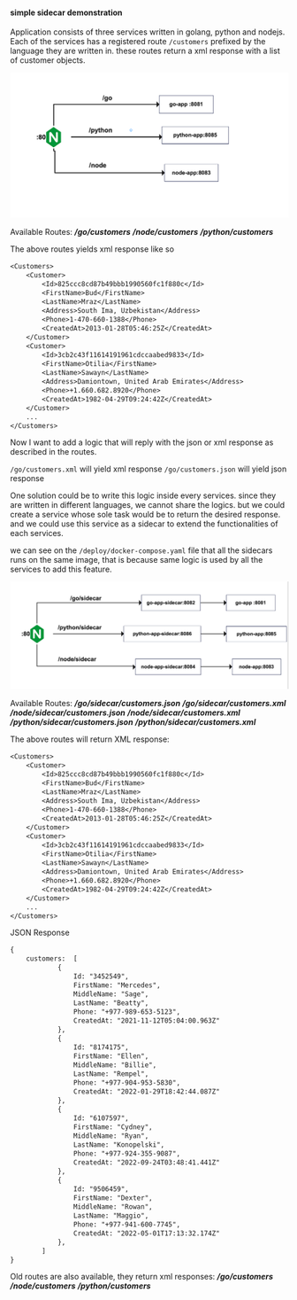 #### simple sidecar demonstration

Application consists of three services written in golang, python and nodejs.
Each of the services has a registered route `/customers` prefixed by the language they are written in. these routes return a xml response with a list of customer objects.

![initial-sys-diag](assets/system-diag-initial.png "System Diagram")

Available Routes:
**_/go/customers_**
**_/node/customers_**
**_/python/customers_**

The above routes yields xml response like so

```
<Customers>
    <Customer>
        <Id>825ccc8cd87b49bbb1990560fc1f880c</Id>
        <FirstName>Bud</FirstName>
        <LastName>Mraz</LastName>
        <Address>South Ima, Uzbekistan</Address>
        <Phone>1-470-660-1388</Phone>
        <CreatedAt>2013-01-28T05:46:25Z</CreatedAt>
    </Customer>
    <Customer>
        <Id>3cb2c43f11614191961cdccaabed9833</Id>
        <FirstName>Otilia</FirstName>
        <LastName>Sawayn</LastName>
        <Address>Damiontown, United Arab Emirates</Address>
        <Phone>+1.660.682.8920</Phone>
        <CreatedAt>1982-04-29T09:24:42Z</CreatedAt>
    </Customer>
    ...
</Customers>
```

Now I want to add a logic that will reply with the json or xml response as described in the routes.

`/go/customers.xml` will yield xml response
`/go/customers.json` will yield json response

One solution could be to write this logic inside every services. since they are written in different languages, we cannot share the logics. but we could create a service whose sole task would be to return the desired response. and we could use this service as a sidecar to extend the functionalities of each services.

we can see on the `/deploy/docker-compose.yaml` file that all the sidecars runs on the same image, that is because same logic is used by all the services to add this feature.

![sidecar-sys-diag](assets/system-diag-with-sidecar.png "System Diagram")

Available Routes:
**_/go/sidecar/customers.json_**
**_/go/sidecar/customers.xml_**
**_/node/sidecar/customers.json_**
**_/node/sidecar/customers.xml_**
**_/python/sidecar/customers.json_**
**_/python/sidecar/customers.xml_**

The above routes will return
XML response:

```
<Customers>
    <Customer>
        <Id>825ccc8cd87b49bbb1990560fc1f880c</Id>
        <FirstName>Bud</FirstName>
        <LastName>Mraz</LastName>
        <Address>South Ima, Uzbekistan</Address>
        <Phone>1-470-660-1388</Phone>
        <CreatedAt>2013-01-28T05:46:25Z</CreatedAt>
    </Customer>
    <Customer>
        <Id>3cb2c43f11614191961cdccaabed9833</Id>
        <FirstName>Otilia</FirstName>
        <LastName>Sawayn</LastName>
        <Address>Damiontown, United Arab Emirates</Address>
        <Phone>+1.660.682.8920</Phone>
        <CreatedAt>1982-04-29T09:24:42Z</CreatedAt>
    </Customer>
    ...
</Customers>
```

JSON Response

```
{
    customers:  [
            {
                Id: "3452549",
                FirstName: "Mercedes",
                MiddleName: "Sage",
                LastName: "Beatty",
                Phone: "+977-989-653-5123",
                CreatedAt: "2021-11-12T05:04:00.963Z"
            },
            {
                Id: "8174175",
                FirstName: "Ellen",
                MiddleName: "Billie",
                LastName: "Rempel",
                Phone: "+977-904-953-5830",
                CreatedAt: "2022-01-29T18:42:44.087Z"
            },
            {
                Id: "6107597",
                FirstName: "Cydney",
                MiddleName: "Ryan",
                LastName: "Konopelski",
                Phone: "+977-924-355-9087",
                CreatedAt: "2022-09-24T03:48:41.441Z"
            },
            {
                Id: "9506459",
                FirstName: "Dexter",
                MiddleName: "Rowan",
                LastName: "Maggio",
                Phone: "+977-941-600-7745",
                CreatedAt: "2022-05-01T17:13:32.174Z"
            },
        ]
}
```

Old routes are also available, they return xml responses:
**_/go/customers_**
**_/node/customers_**
**_/python/customers_**

